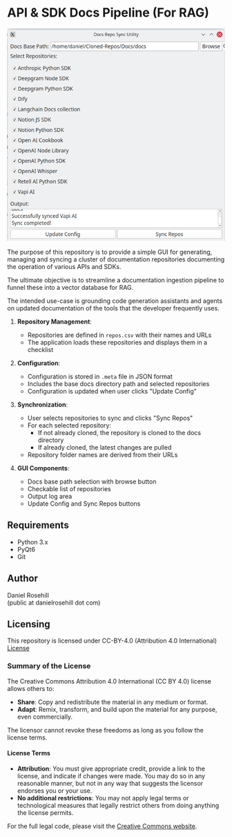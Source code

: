 # API & SDK Docs Pipeline (For RAG)

![alt text](screenshots/image.png)

 The purpose of this repository is to provide a simple GUI for generating, managing and syncing a cluster of documentation repositories documenting the operation of various APIs and SDKs.

 The ultimate objective is to streamline a documentation ingestion pipeline to funnel these into a vector database for RAG. 

 The intended use-case is grounding code generation assistants and agents on updated documentation of the tools that the developer frequently uses.

1. **Repository Management**:
   - Repositories are defined in `repos.csv` with their names and URLs
   - The application loads these repositories and displays them in a checklist

2. **Configuration**:
   - Configuration is stored in `.meta` file in JSON format
   - Includes the base docs directory path and selected repositories
   - Configuration is updated when user clicks "Update Config"

3. **Synchronization**:
   - User selects repositories to sync and clicks "Sync Repos"
   - For each selected repository:
     - If not already cloned, the repository is cloned to the docs directory
     - If already cloned, the latest changes are pulled
   - Repository folder names are derived from their URLs

4. **GUI Components**:
   - Docs base path selection with browse button
   - Checkable list of repositories
   - Output log area
   - Update Config and Sync Repos buttons

## Requirements

- Python 3.x
- PyQt6
- Git

## Author

Daniel Rosehill  
(public at danielrosehill dot com)

## Licensing

This repository is licensed under CC-BY-4.0 (Attribution 4.0 International) 
[License](https://creativecommons.org/licenses/by/4.0/)

### Summary of the License
The Creative Commons Attribution 4.0 International (CC BY 4.0) license allows others to:
- **Share**: Copy and redistribute the material in any medium or format.
- **Adapt**: Remix, transform, and build upon the material for any purpose, even commercially.

The licensor cannot revoke these freedoms as long as you follow the license terms.

#### License Terms
- **Attribution**: You must give appropriate credit, provide a link to the license, and indicate if changes were made. You may do so in any reasonable manner, but not in any way that suggests the licensor endorses you or your use.
- **No additional restrictions**: You may not apply legal terms or technological measures that legally restrict others from doing anything the license permits.

For the full legal code, please visit the [Creative Commons website](https://creativecommons.org/licenses/by/4.0/legalcode).